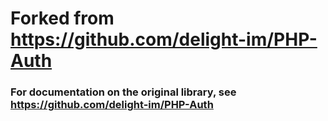 # Forked from https://github.com/delight-im/PHP-Auth
### For documentation on the original library, see https://github.com/delight-im/PHP-Auth
